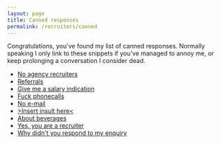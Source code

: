 ```yaml
---
layout: page
title: Canned responses
permalink: /recruiters/canned
---
```


Congratulations, you've found my list of canned responses. Normally speaking I only link to these snippets
if you've managed to annoy me, or keep prolonging a conversation I consider dead.

 * <a id="no-agency-recruiters"></a>[No agency recruiters](/recruiters/no-agency-recruiters)
 * <a id="referrals"></a>[Referrals](/recruiters/referrals)
 * <a id="give-me-a-salary-indication"></a>[Give me a salary indication](/recruiters/give-me-a-salary-indication)
 * <a id="fuck-phonecalls"></a>[Fuck phonecalls](/recruiters/fuck-phonecalls)
 * <a id="no-email"></a>[No e-mail](/recruiters/no-e-mail)
 * <a id="insert-insult-here"></a>[&gt;Insert insult here&lt;](/recruiters/insert-insult-here)
 * <a id="about-beverages"></a>[About beverages](/recruiters/about-beverages)
 * <a id="yes-you-are-a-recruiter"></a>[Yes, you are a recruiter](/recruiters/yes-you-are-a-recruiter)
 * <a id="why-didnt-you-respond-to-my-enquiry"></a>[Why didn't you respond to my enquiry](/recruiters/why-i-am-ignoring-you)
